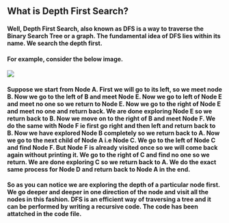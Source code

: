 ## What is Depth First Search?
#### Well, Depth First Search, also known as DFS is a way to traverse the Binary Search Tree or a graph. The fundamental idea of DFS lies within its name. We search the depth first.
#### For example, consider the below image.
![](https://www.gatevidyalay.com/wp-content/uploads/2018/06/DFS-Example.png)
#### Suppose we start from Node A. First we will go to its left, so we meet node B. Now we go to the left of B and meet Node E. Now we go to left of Node E and meet no one so we return to Node E. Now we go to the right of Node E and meet no one and return back. We are done exploring Node E so we return back to B. Now we move on to the right of B and meet Node F. We do the same with Node F ie first go right and then left and return back to B. Now we have explored Node B completely so we return back to A. Now we go to the next child of Node A i.e Node C. We go to the left of Node C and find Node F. But Node F is already visited once so we will come back again without printing it. We go to the right of C and find no one so we return. We are done exploring C so we return back to A. We do the exact same process for Node D and return back to Node A in the end.
#### So as you can notice we are exploring the depth of a particular node first. We go deeper and deeper in one direction of the node and visit all the nodes in this fashion. DFS is an efficient way of traversing a tree and it can be performed by writing a recursive code. The code has been attatched in the code file.
